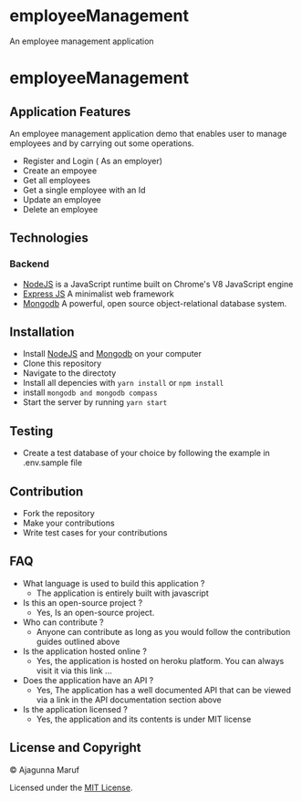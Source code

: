 # employeeManagement
An employee management application 
# employeeManagement
 
## Application Features

An employee management application demo that enables user to manage employees and by carrying out some operations.

<ul>
<li> Register and Login ( As an employer) </li>
<li> Create an empoyee </li>
<li> Get all employees</li>
<li> Get a single employee with an Id</li>
<li> Update an employee </li>
<li> Delete an employee </li>
</ul> 

## Technologies

### Backend

- [NodeJS](http://nodejs.org/en) is a JavaScript runtime built on Chrome's V8 JavaScript engine
- [Express JS](http://express.com) A minimalist web framework 
- [Mongodb](https://www.mongodb.com/) A powerful, open source object-relational database system.

## Installation

- Install [NodeJS](http://nodejs.org/en) and [Mongodb](https://www.mongodb.com/) on your computer
- Clone this repository
- Navigate to the directoty
- Install all depencies with ```yarn install```  or  ```npm install```
-  install ```mongodb and mongodb compass```
- Start the server by running ```yarn start```

## Testing

- Create a test database of your choice by following the example in .env.sample file

## Contribution

- Fork the repository
- Make your contributions
- Write test cases for your contributions


## FAQ

* What language is used to build this application ?
  - The application  is entirely built with javascript
* Is this an open-source project ?
  - Yes, Is an open-source project.
* Who can contribute ?
  - Anyone can contribute as long as you would follow the contribution guides outlined above
* Is the application hosted online ?
  - Yes, the application is hosted on heroku platform. You can always visit it via this link ...
* Does the application have an API ?
  - Yes, The application has a well documented API that can be viewed via a link in the API documentation section above
* Is the application licensed ?
  - Yes, the application and its contents is under MIT license
 
## License and Copyright

&copy; Ajagunna Maruf

Licensed under the [MIT License](LICENSE).